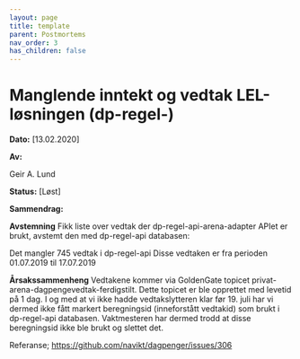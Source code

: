 ```yaml
---
layout: page
title: template
parent: Postmortems
nav_order: 3
has_children: false
---
```


# Manglende inntekt og vedtak LEL-løsningen (dp-regel-)

**Dato:** [13.02.2020]

**Av:** 

Geir A. Lund

**Status:** [Løst]

**Sammendrag:** 


**Avstemning**
Fikk liste over vedtak der dp-regel-api-arena-adapter APIet er brukt, avstemt den med dp-regel-api databasen:

Det mangler 745 vedtak i dp-regel-api
Disse vedtaken er fra perioden 01.07.2019 til 17.07.2019



**Årsakssammenheng** 
Vedtakene kommer via GoldenGate topicet privat-arena-dagpengevedtak-ferdigstilt. Dette topicet er ble opprettet med levetid på 1 dag. I og med at vi ikke hadde vedtakslytteren klar før 19. juli har vi dermed ikke fått markert beregningsid (inneforstått vedtakid) som brukt i dp-regel-api databasen. Vaktmesteren har dermed trodd at disse beregningsid ikke ble brukt og slettet det.




Referanse; https://github.com/navikt/dagpenger/issues/306 
